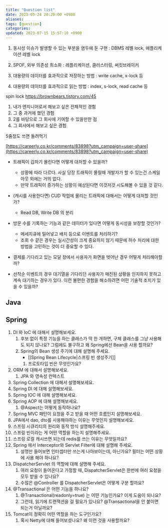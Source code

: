 ```yaml
---
title: "Question list"
date: 2023-05-24 20:20:00 +0900
aliases: 
tags: [question]
categories: 
updated: 2023-07-15 15:57:10 +0900
---
```


1. 동시성 이슈가 발생할 수 있는 부분을 염두에 둔 구현
: DBMS 레벨 lock, 애플리케이션 레벨 lock

2. SPOF, 외부 의존성 최소화
: 레플리케이션, 클러스터링, 써킷브레이커

3. 대용량의 데이터를 효과적으로 저장하는 방법
: write cache, x-lock 등

4. 대용량의 데이터를 효과적으로 읽는 방법
: index, s-lock, read cache 등

spin lock
https://brownbears.tistory.com/45

1. 내가 엔지니어로서 해보고 싶은 전체적인 경험
2. 그 중 과거에 했던 경험
3. 2를 바탕으로 그 회사에 기여할 수 있을만한 점
4. 그 회사에서 해보고 싶은 경험

5줄정도 쓰면 돌려먹기

[https://careerly.co.kr/comments/83898?utm_campaign=user-share](https://careerly.co.kr/comments/83898?utm_campaign=user-share)

- 트래픽이 갑자기 몰린다면 어떻게 대처할 수 있을까?
    - 상황에 따라 다르다. 사실 당장 트래픽이 몰릴때 개발자가 할 수 있는건 스케일아웃 외에는 거의 없다.
    - 만약 트래픽이 증가하는 상황이 예상된다면 이것저것 시도해볼 수 있을 것 같다.
- (캐시를 사용한다면) CUD 작업에 몰리는 트래픽에 대해서는 어떻게 대처할 것인가?
    - Read DB, Write DB 의 분리
- 방문 수를 기록하는 기능과 같은 데이터가 있다면 어떻게 동시성을 보장할 것인가?
    - 메세지큐에 밀어넣고 배치 등으로 이벤트를 처리하기?
    - 조회 수 같은 경우는 실시간성이 크게 중요하지 않기 때문에 허수 처리에 대한 방법을 고민하는 것이 더 중요할 수 있다.

- 결제를 기다리고 있는 모달 창에서 사용자가 화면을 벗어난 경우 어떻게 처리해야할까?

- 선착순 이벤트의 경우 대기열을 기다리던 사용자가 매진된 상황을 인지하지 못하고 계속 대기하는 경우가 있다. 이런 불편한 경험을 해소하려면 어떤 기술적 조치가 있을 수 있을까?

## Java


 
## Spring

1. DI 와 IoC 에 대해서 설명해보세요.
    1. 후보 없이 특정 기능을 하는 클래스가 딱 한 개하면, 구체 클래스를 그냥 사용해도 되지 않나요? 그럼에도 불구하고 왜 Spring에선 Bean을 사용 할까요?
    2. Spring의 Bean 생성 주기에 대해 설명해 주세요.
        - [[Spring Bean Lifecycle|스프링 빈 생성주기]]
        1. 프로토타입 빈은 무엇인가요?
2. ORM 에 대해서 설명해보세요.
    1. JPA 와 영속성 컨텍스트
3. Spring Collection 에 대해서 설명해보세요.
4. Spring DI 에 대해 설명해보세요.
5. Spring IOC 에 대해 설명해보세요.
6. Spring AOP 에 대해 설명해보세요.
    1. @Aspect는 어떻게 동작하나요?
7. Spring MVC 패턴이 요청을 주고 받을 때 어떤 흐름인지 설명해보세요.
8. JPA에서 dao, dto를 사용해야하는 이유는 무엇인지 설명해보세요.
9. 스프링 시큐리티의 원리와 동작 방식 설명해주세요.
10. 스프링 빈이라는 게 어떤 역할을 하는지 설명해주세요.
11. 스프링 로컬 캐시쓰면 되는데 redis를 쓰는 이유는 무엇일까요?
12. Spring 에서 Interceptor와 Servlet Filter에 대해 설명해 주세요.
    1. 설명만 들어보면 인터셉터만 쓰는게 나아보이는데, 아닌가요? 필터는 어떤 상황에 사용 해야 하나요?
13. DispatcherServlet 의 역할에 대해 설명해 주세요.
    1. 여러 요청이 들어온다고 가정할 때, DispatcherServlet은 한번에 여러 요청을 모두 받을 수 있나요?
    2. 수많은 @Controller 를 DispatcherServlet은 어떻게 구분 할까요?
14. @Transactional 은 어떤 기능을 하나요?
    1. @Transactional(readonly=true) 는 어떤 기능인가요? 이게 도움이 되나요?
    2. 그런데, 읽기에 트랜잭션을 걸 필요가 있나요? @Transactional을 안 붙이면 되는거 아닐까요?
15. Tomcat이 정확히 어떤 역할을 하는 도구인가요?
    1. 혹시 Netty에 대해 들어보셨나요? 왜 이런 것을 사용할까요?

